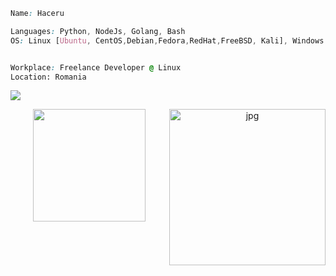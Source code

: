 ```css
Name: Haceru

Languages: Python, NodeJs, Golang, Bash
OS: Linux [Ubuntu, CentOS,Debian,Fedora,RedHat,FreeBSD, Kali], Windows


Workplace: Freelance Developer @ Linux
Location: Romania


```
[![](https://visitcount.itsvg.in/api?id=haceru1337&label=Profile%20Views&color=dark&icon=6&pretty=true)](https://visitcount.itsvg.in)

<p align="center">
  <img height="180em" src="https://github-readme-stats.vercel.app/api?username=haceru1337&show_icons=true&theme=transparent" align = "center"/>
  <img align="right" alt="jpg" width="250px" src="https://github-readme-stats.vercel.app/api/top-langs/?username=haceru1337&theme=dark&hide_border=false&include_all_commits=false&count_private=false&layout=compact" />
</p>
